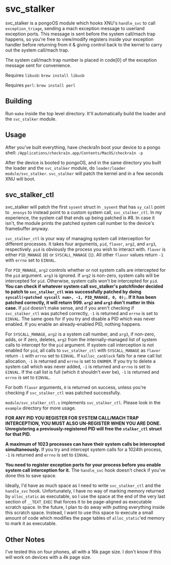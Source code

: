 # svc_stalker

svc_stalker is a pongoOS module which hooks XNU's `handle_svc` to
call `exception_triage`, sending a mach exception message to
userland exception ports. This message is sent before the system call/mach trap
happens, so you're free to view/modify registers inside your exception handler
before returning from it & giving control back to the kernel to carry out the
system call/mach trap.

The system call/mach trap number is placed in code[0] of the exception
message sent for convenience.

Requires `libusb`: `brew install libusb`

Requires `perl`: `brew install perl`

## Building
Run `make` inside the top level directory. It'll automatically build the loader
and the `svc_stalker` module.

## Usage
After you've built everything, have checkra1n boot your device to a pongo
shell: `/Applications/checkra1n.app/Contents/MacOS/checkra1n -p`

After the device is booted to pongoOS, and in the same directory you built
the loader and the `svc_stalker` module, do `loader/loader module/svc_stalker`.
`svc_stalker` will patch the kernel and in a few seconds XNU will boot.

## svc_stalker_ctl
svc_stalker will patch the first `sysent` struct in `_sysent` that has `sy_call`
point to `_enosys` to instead point to a custom system call, `svc_stalker_ctl`.
In my experience, the system call that ends up being patched is #8. In
case it isn't, the module prints the patched system call number to the
device's framebuffer anyway.

`svc_stalker_ctl` is your way of managing system call interception
for different processes. It takes four arguments, `pid`, `flavor`, `arg2`,
and `arg3`, respectively. `pid` is obviously the process you wish to interact
with. `flavor` is either `PID_MANAGE` (`0`) or `SYSCALL_MANAGE` (`1`). All other
`flavor` values return `-1` with `errno` set to `EINVAL`.

For `PID_MANAGE`, `arg2` controls whether or not system calls are intercepted
for the `pid` argument. `arg3` is ignored. If `arg2` is non-zero, system calls
will be intercepted for `pid`. Otherwise, system calls won't be intercepted
for `pid`. **You can check if whatever system call svc_stalker's patchfinder
decided to patch to `svc_stalker_ctl` was successfully patched by doing
`syscall(<patched syscall num>, -1, PID_MANAGE, 0, 0);`. 
If it has been patched correctly, it will return 999. `arg2` and `arg3` don't matter
in this case.** If `pid` doesn't make sense, and if you aren't checking
if `svc_stalker_ctl` was patched correctly, `-1` is returned and `errno` is set
to `EINVAL`. The same goes for if you try and disable a PID which was never
enabled. If you enable an already-enabled PID, nothing happens.

For `SYSCALL_MANAGE`, `arg2` is a system call number, and `arg3`, if
non-zero, adds, or if zero, deletes, `arg2` from the internally-managed list of
system calls to intercept for the `pid` argument. If system call interception
is not enabled for `pid`, all calls to `svc_stalker_ctl` with `SYSCALL_MANAGE`
as `flavor` return `-1` with `errno` set to `EINVAL`. If `kalloc_canblock`
fails for a new call list allocation, `-1` is returned and `errno` is set to
`ENOMEM`. If you try to delete a system call which was never added, `-1` is
returned and `errno` is set to `EINVAL`. If the call list is full (which it shouldn't
ever be), `-1` is returned and `errno` is set to `EINVAL`.

For both `flavor` arguments, `0` is returned on success, unless you're checking
if `svc_stalker_ctl` was patched successfully.

`module/svc_stalker_ctl.s` implements `svc_stalker_ctl`. Please look in the
`example` directory for more usage.

**FOR ANY PID YOU REGISTER FOR SYSTEM CALL/MACH TRAP INTERCEPTION, YOU MUST
ALSO UN-REGISTER WHEN YOU ARE DONE. Unregistering a previously-registered PID
will free the `stalker_ctl` struct for that PID.**

**A maximum of 1023 processes can have their system calls be intercepted
simultaneously.** If you try and intercept system calls for a 1024th process,
`-1` is returned and `errno` is set to `EINVAL`.

**You need to register exception ports for your process before you enable
system call interception for it.** The `handle_svc` hook doesn't check if
you've done this to save space.

Ideally, I'd have as much space as I need to write `svc_stalker_ctl` and
the `handle_svc` hook. Unfortunately, I have no way of marking memory returned by
`alloc_static` as executable, so I use the space at the end of the very last
section of `__TEXT_EXEC` that forces it to be page-aligned as executable
scratch space. In the future, I plan to do away with putting everything inside
this scratch space. Instead, I want to use this space to execute a small amount
of code which modifies the page tables of `alloc_static`'ed memory to mark it
as executable.

## Other Notes
I've tested this on four phones, all with a 16k page size. I don't know if this
will work on devices with a 4k page size.
